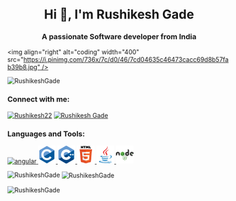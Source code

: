 <h1 align="center">Hi 👋, I'm Rushikesh Gade </h1>
<h3 align="center">A passionate Software developer from India</h3>

<img align="right" alt="coding" width="400" src="https://i.pinimg.com/736x/7c/d0/46/7cd04635c46473cacc69d8b57fab39b8.jpg" />

<p align="left"> <img src="https://i.pinimg.com/564x/1d/28/7c/1d287c58077648764e6a94b69b321956.jpg" alt="RushikeshGade" /> </p>

<h3 align="left">Connect with me:</h3>
<p align="left">
<a href="https://x.com/RUSHIKESHG22" target="blank"><img align="center" src="https://raw.githubusercontent.com/rahuldkjain/github-profile-readme-generator/master/src/images/icons/Social/twitter.svg" alt="Rushikesh22" height="30" width="40" /></a>
<a href=https://www.linkedin.com/in/rushikesh-gade-a40aaa22a/ target="blank"><img align="center" src="https://raw.githubusercontent.com/rahuldkjain/github-profile-readme-generator/master/src/images/icons/Social/linked-in-alt.svg" alt="Rushikesh Gade" height="30" width="40" /></a>
</p>

<h3 align="left">Languages and Tools:</h3>
<p align="left"> <a href="https://angular.io" target="_blank" rel="noreferrer"> <img src="https://angular.io/assets/images/logos/angular/angular.svg" alt="angular" width="40" height="40"/> </a> <a href="https://www.cprogramming.com/" target="_blank" rel="noreferrer"> <img src="https://raw.githubusercontent.com/devicons/devicon/master/icons/c/c-original.svg" alt="c" width="40" height="40"/> </a> <a href="https://www.w3schools.com/cpp/" target="_blank" rel="noreferrer"> <img src="https://raw.githubusercontent.com/devicons/devicon/master/icons/cplusplus/cplusplus-original.svg" alt="cplusplus" width="40" height="40"/> </a> <a href="https://www.w3.org/html/" target="_blank" rel="noreferrer"> <img src="https://raw.githubusercontent.com/devicons/devicon/master/icons/html5/html5-original-wordmark.svg" alt="html5" width="40" height="40"/> </a> <a href="https://www.java.com" target="_blank" rel="noreferrer"> <img src="https://raw.githubusercontent.com/devicons/devicon/master/icons/java/java-original.svg" alt="java" width="40" height="40"/> </a> <a href="https://nodejs.org" target="_blank" rel="noreferrer"> <img src="https://raw.githubusercontent.com/devicons/devicon/master/icons/nodejs/nodejs-original-wordmark.svg" alt="nodejs" width="40" height="40"/> </a> </p>

<p><img align="left" src="https://github-readme-stats.vercel.app/api/top-langs?username=RushikeshGade&show_icons=true&locale=en&layout=compact" alt="RushikeshGade" /></p>

<p>&nbsp;<img align="center" src="https://github-readme-stats.vercel.app/api?username=RushikeshGade&show_icons=true&locale=en" alt="RushikeshGade" /></p>

<p><img align="center" src="https://github-readme-streak-stats.herokuapp.com/?user=RushikeshGade&" alt="RushikeshGade" /></p>
